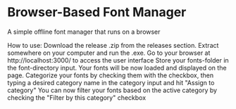 # Browser-Based Font Manager
 A simple offline font manager that runs on a browser

How to use:
Download the release .zip from the releases section.
Extract somewhere on your computer and run the .exe.
Go to your browser at http://localhost:3000/ to access the user interface
Store your fonts-folder in the font-directory input. Your fonts will be now loaded and displayed on the page.
Categorize your fonts by checking them with the checkbox, then typing a desired category name in the category input and hit "Assign to category"
You can now filter your fonts based on the active category by checking the "Filter by this category" checkbox
